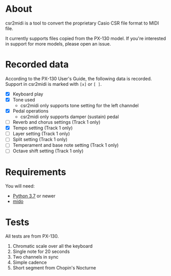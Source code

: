 # About

csr2midi is a tool to convert the proprietary Casio CSR file format to MIDI file.

It currently supports files copied from the PX-130 model.
If you're interested in support for more models, please open an issue.

# Recorded data

According to the PX-130 User's Guide, the following data is recorded.
Support in csr2midi is marked with `[x]` or `[ ]`.

* [x] Keyboard play
* [x] Tone used
  * csr2midi only supports tone setting for the left channdel
* [x] Pedal operations
  * csr2midi only supports damper (sustain) pedal
* [ ] Reverb and chorus settings (Track 1 only)
* [x] Tempo setting (Track 1 only)
* [ ] Layer setting (Track 1 only)
* [ ] Split setting (Track 1 only)
* [ ] Temperament and base note setting (Track 1 only)
* [ ] Octave shift setting (Track 1 only)

# Requirements

You will need:

* [Python 3.7](https://www.python.org/downloads/) or newer
* [mido](https://pypi.org/project/mido/)

# Tests

All tests are from PX-130.

1. Chromatic scale over all the keyboard
2. Single note for 20 seconds
3. Two channels in sync
4. Simple cadence
5. Short segment from Chopin's Nocturne
